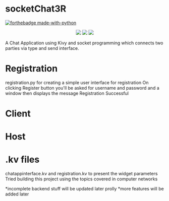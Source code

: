 # socketChat3R
[![forthebadge made-with-python](http://ForTheBadge.com/images/badges/made-with-python.svg)](https://www.python.org/)

<p align="center">
  <img src=https://img.shields.io/github/license/sougatoroy3/socketChat3R?color=%23A100FF>
  <img src="https://img.shields.io/github/repo-size/sougatoroy3/socketChat3R?color=yellow">
  <img src="https://img.shields.io/github/stars/sougatoroy3/socketChat3R?style=social">
</p>

A Chat Application using Kivy and socket programming which connects two parties via type and send interface. 

# Registration
 registration.py for creating a simple user interface for registration
 On clicking Register button you'll be asked for username and password and a window then displays the message
 Registration Successful

# Client

# Host

# .kv files
  chatappinterface.kv and registration.kv to present the widget parameters
Tried building this project using the topics covered in computer networks

*incomplete backend stuff will be updated later prolly
*more features will be added later
